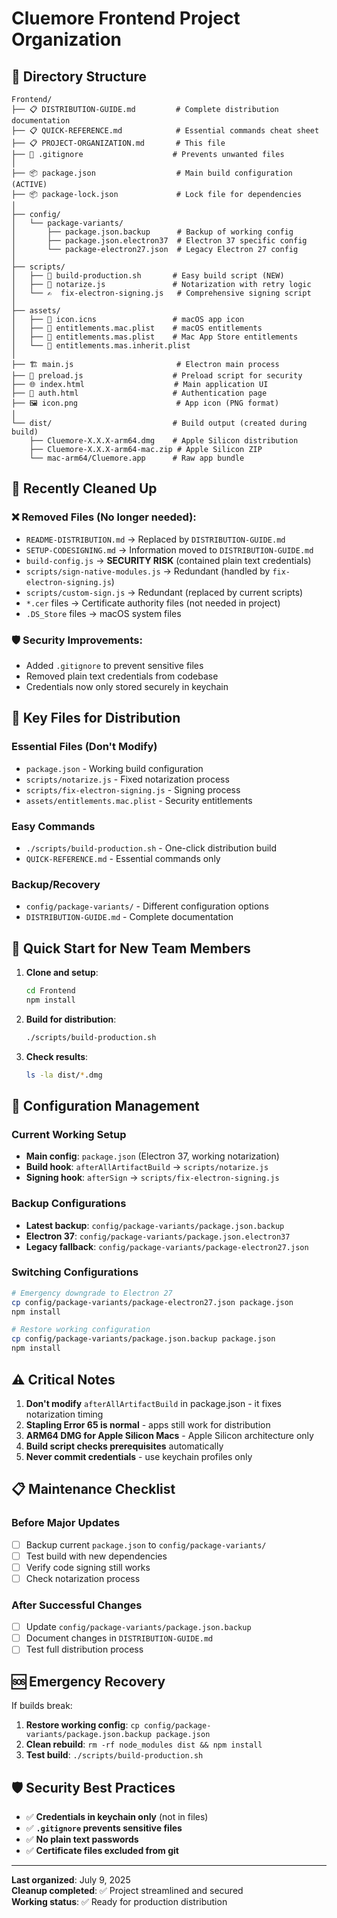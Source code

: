 # Cluemore Frontend Project Organization

## 📁 Directory Structure

```
Frontend/
├── 📋 DISTRIBUTION-GUIDE.md         # Complete distribution documentation
├── 📋 QUICK-REFERENCE.md            # Essential commands cheat sheet
├── 📋 PROJECT-ORGANIZATION.md       # This file
├── 🚫 .gitignore                    # Prevents unwanted files
│
├── 📦 package.json                  # Main build configuration (ACTIVE)
├── 📦 package-lock.json             # Lock file for dependencies
│
├── config/
│   └── package-variants/
│       ├── package.json.backup      # Backup of working config
│       ├── package.json.electron37  # Electron 37 specific config
│       └── package-electron27.json  # Legacy Electron 27 config
│
├── scripts/
│   ├── 🔨 build-production.sh       # Easy build script (NEW)
│   ├── 🔐 notarize.js               # Notarization with retry logic
│   └── ✍️  fix-electron-signing.js   # Comprehensive signing script
│
├── assets/
│   ├── 🎨 icon.icns                 # macOS app icon
│   ├── 📄 entitlements.mac.plist    # macOS entitlements
│   ├── 📄 entitlements.mas.plist    # Mac App Store entitlements
│   └── 📄 entitlements.mas.inherit.plist
│
├── 🏗️ main.js                       # Electron main process
├── 🔌 preload.js                    # Preload script for security
├── 🌐 index.html                    # Main application UI
├── 🔐 auth.html                     # Authentication page
├── 🖼️ icon.png                      # App icon (PNG format)
│
└── dist/                           # Build output (created during build)
    ├── Cluemore-X.X.X-arm64.dmg    # Apple Silicon distribution
    ├── Cluemore-X.X.X-arm64-mac.zip # Apple Silicon ZIP
    └── mac-arm64/Cluemore.app      # Raw app bundle
```

## 🧹 **Recently Cleaned Up**

### ❌ **Removed Files (No longer needed):**
- `README-DISTRIBUTION.md` → Replaced by `DISTRIBUTION-GUIDE.md`
- `SETUP-CODESIGNING.md` → Information moved to `DISTRIBUTION-GUIDE.md`
- `build-config.js` → **SECURITY RISK** (contained plain text credentials)
- `scripts/sign-native-modules.js` → Redundant (handled by `fix-electron-signing.js`)
- `scripts/custom-sign.js` → Redundant (replaced by current scripts)
- `*.cer` files → Certificate authority files (not needed in project)
- `.DS_Store` files → macOS system files

### 🛡️ **Security Improvements:**
- Added `.gitignore` to prevent sensitive files
- Removed plain text credentials from codebase
- Credentials now only stored securely in keychain

## 🎯 Key Files for Distribution

### Essential Files (Don't Modify)
- `package.json` - Working build configuration
- `scripts/notarize.js` - Fixed notarization process
- `scripts/fix-electron-signing.js` - Signing process
- `assets/entitlements.mac.plist` - Security entitlements

### Easy Commands
- `./scripts/build-production.sh` - One-click distribution build
- `QUICK-REFERENCE.md` - Essential commands only

### Backup/Recovery
- `config/package-variants/` - Different configuration options
- `DISTRIBUTION-GUIDE.md` - Complete documentation

## 🚀 Quick Start for New Team Members

1. **Clone and setup**:
   ```bash
   cd Frontend
   npm install
   ```

2. **Build for distribution**:
   ```bash
   ./scripts/build-production.sh
   ```

3. **Check results**:
   ```bash
   ls -la dist/*.dmg
   ```

## 🔧 Configuration Management

### Current Working Setup
- **Main config**: `package.json` (Electron 37, working notarization)
- **Build hook**: `afterAllArtifactBuild` → `scripts/notarize.js`
- **Signing hook**: `afterSign` → `scripts/fix-electron-signing.js`

### Backup Configurations
- **Latest backup**: `config/package-variants/package.json.backup`
- **Electron 37**: `config/package-variants/package.json.electron37`
- **Legacy fallback**: `config/package-variants/package-electron27.json`

### Switching Configurations
```bash
# Emergency downgrade to Electron 27
cp config/package-variants/package-electron27.json package.json
npm install

# Restore working configuration
cp config/package-variants/package.json.backup package.json
npm install
```

## ⚠️ Critical Notes

1. **Don't modify** `afterAllArtifactBuild` in package.json - it fixes notarization timing
2. **Stapling Error 65 is normal** - apps still work for distribution
3. **ARM64 DMG for Apple Silicon Macs** - Apple Silicon architecture only
4. **Build script checks prerequisites** automatically
5. **Never commit credentials** - use keychain profiles only

## 📋 Maintenance Checklist

### Before Major Updates
- [ ] Backup current `package.json` to `config/package-variants/`
- [ ] Test build with new dependencies
- [ ] Verify code signing still works
- [ ] Check notarization process

### After Successful Changes
- [ ] Update `config/package-variants/package.json.backup`
- [ ] Document changes in `DISTRIBUTION-GUIDE.md`
- [ ] Test full distribution process

## 🆘 Emergency Recovery

If builds break:
1. **Restore working config**: `cp config/package-variants/package.json.backup package.json`
2. **Clean rebuild**: `rm -rf node_modules dist && npm install`
3. **Test build**: `./scripts/build-production.sh`

## 🛡️ Security Best Practices

- ✅ **Credentials in keychain only** (not in files)
- ✅ **`.gitignore` prevents sensitive files**
- ✅ **No plain text passwords**
- ✅ **Certificate files excluded from git**

---

**Last organized**: July 9, 2025  
**Cleanup completed**: ✅ Project streamlined and secured  
**Working status**: ✅ Ready for production distribution 